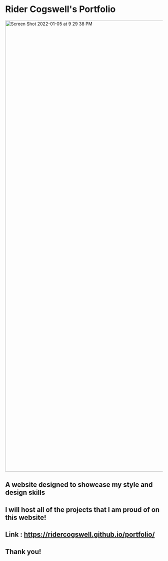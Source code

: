 # Rider Cogswell's Portfolio

<img width="1440" alt="Screen Shot 2022-01-05 at 9 29 38 PM" src="https://user-images.githubusercontent.com/94665080/148333349-74d7b09d-bc60-4429-aa32-9eec0fc2c436.png">

## A website designed to showcase my style and design skills

## I will host all of the projects that I am proud of on this website!

## Link : https://ridercogswell.github.io/portfolio/

## Thank you!
